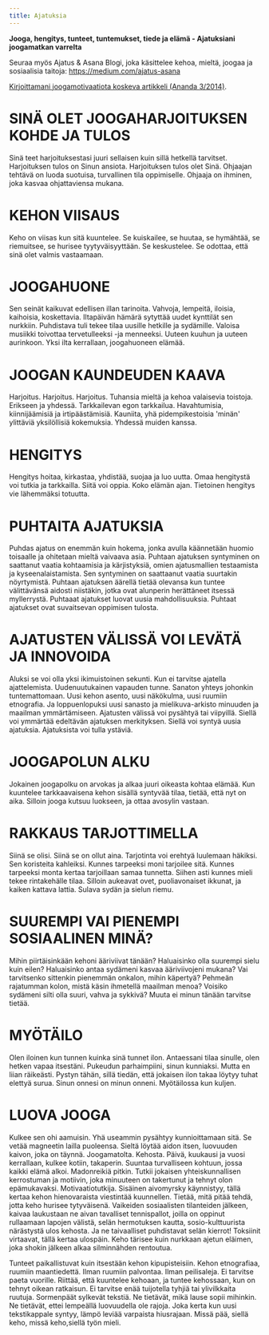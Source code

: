 ```yaml
---
title: Ajatuksia
---
```


**Jooga, hengitys, tunteet, tuntemukset, tiede ja elämä - Ajatuksiani joogamatkan varrelta**

Seuraa myös Ajatus & Asana Blogi, joka käsittelee kehoa, mieltä, joogaa ja sosiaalisia taitoja: https://medium.com/ajatus-asana


[Kirjoittamani joogamotivaatiota koskeva artikkeli (Ananda 3/2014)](/ananda.html).

<h1>
SINÄ OLET JOOGAHARJOITUKSEN KOHDE JA TULOS
</h1>

Sinä teet harjoituksestasi juuri sellaisen kuin sillä hetkellä tarvitset.
Harjoituksen tulos on Sinun ansiota.
Harjoituksen tulos olet Sinä.
Ohjaajan tehtävä on luoda suotuisa, turvallinen tila oppimiselle.
Ohjaaja on ihminen, joka kasvaa ohjattaviensa mukana. 

<h1>
KEHON VIISAUS
</h1>

Keho on  viisas kun sitä kuuntelee. 
Se kuiskailee, se huutaa, se hymähtää, se riemuitsee, se hurisee tyytyväisyyttään. 
Se keskustelee. 
Se odottaa, että sinä olet valmis vastaamaan.

<h1>
JOOGAHUONE
</h1>

Sen seinät kaikuvat edellisen illan tarinoita.
Vahvoja, lempeitä, iloisia, kaihoisia, koskettavia.
Iltapäivän hämärä sytyttää uudet kynttilät sen nurkkiin.
Puhdistava tuli tekee tilaa uusille hetkille ja sydämille.
Valoisa musiikki toivottaa tervetulleeksi -ja menneeksi.
Uuteen kuuhun ja uuteen aurinkoon.
Yksi ilta kerrallaan, joogahuoneen elämää.



<h1>
JOOGAN KAUNDEUDEN KAAVA
</h1>

Harjoitus. Harjoitus. Harjoitus.
Tuhansia mieltä ja kehoa valaisevia toistoja.
Erikseen ja yhdessä.
Tarkkailevan egon tarkkailua.
Havahtumisia, kiinnijäämisiä ja irtipäästämisiä.
Kauniita, yhä pidempikestoisia 'minän' ylittäviä yksilöllisiä kokemuksia.
Yhdessä muiden kanssa.


<h1>
HENGITYS
</h1>

Hengitys hoitaa, kirkastaa, yhdistää, suojaa ja luo uutta.
Omaa hengitystä voi tutkia ja tarkkailla.
Siitä voi oppia. Koko elämän ajan.
Tietoinen hengitys vie lähemmäksi totuutta.



<h1>
PUHTAITA AJATUKSIA
</h1>

Puhdas ajatus on enemmän kuin hokema, jonka avulla käännetään huomio toisaalle ja ohitetaan mieltä vaivaava asia.
Puhtaan ajatuksen syntyminen on saattanut vaatia kohtaamisia ja kärjistyksiä, omien ajatusmallien testaamista ja kyseenalaistamista.
Sen syntyminen on saattaanut vaatia suurtakin nöyrtymistä.
Puhtaan ajatuksen äärellä tietää olevansa kun tuntee välittävänsä aidosti niistäkin, jotka ovat alunperin herättäneet itsessä myllerrystä.
Puhtaaat ajatukset luovat uusia mahdollisuuksia.
Puhtaat ajatukset ovat suvaitsevan oppimisen tulosta.



<h1>
AJATUSTEN VÄLISSÄ VOI LEVÄTÄ JA INNOVOIDA
</h1>

Aluksi se voi olla yksi ikimuistoinen sekunti.
Kun ei tarvitse ajatella ajattelemista.
Uudenuutukainen vapauden tunne.
Sanaton yhteys johonkin tuntemattomaan.
Uusi kehon asento, uusi näkökulma, uusi ruumiin etnografia.
Ja loppuenlopuksi uusi sanasto ja mielikuva-arkisto minuuden ja maailman ymmärtämiseen.
Ajatusten välissä voi pysähtyä tai viipyillä.
Siellä voi ymmärtää edeltävän ajatuksen merkityksen.
Siellä voi syntyä uusia ajatuksia.
Ajatuksista voi tulla ystäviä. 



<h1>
JOOGAPOLUN ALKU
</h1>

Jokainen joogapolku on arvokas ja alkaa juuri oikeasta kohtaa elämää.
Kun kuuntelee tarkkaavaisena kehon sisällä syntyvää tilaa, tietää, että nyt on aika. 
Silloin jooga kutsuu luokseen, ja ottaa avosylin vastaan.



<h1>
RAKKAUS TARJOTTIMELLA
</h1>

Siinä se olisi.
Siinä se on ollut aina.
Tarjotinta voi erehtyä luulemaan häkiksi.
Sen koristeita kahleiksi.
Kunnes tarpeeksi moni tarjoilee sitä.
Kunnes tarpeeksi monta kertaa tarjoillaan samaa tunnetta.
Siihen asti kunnes mieli tekee rintakehälle tilaa.
Silloin aukeavat ovet,
puoliavonaiset ikkunat,
ja kaiken kattava lattia.
Sulava sydän ja sielun riemu.



<h1>
SUUREMPI VAI PIENEMPI SOSIAALINEN MINÄ?
</h1>

Mihin piirtäisinkään kehoni ääriviivat tänään? 
Haluaisinko olla suurempi sielu kuin eilen?
Haluaisinko antaa sydämeni kasvaa ääriviivojeni mukana? 
Vai tarvitsenko sittenkin pienemmän onkalon, mihin käpertyä?
Pehmeän rajatumman kolon, mistä käsin ihmetellä maailman menoa? 
Voisiko sydämeni silti olla suuri, vahva ja sykkivä?
Muuta ei minun tänään tarvitse tietää. 



<h1>
MYÖTÄILO
</h1>

Olen iloinen kun tunnen kuinka sinä tunnet ilon.
Antaessani tilaa sinulle, olen hetken vapaa itsestäni.
Pukeudun parhaimpiini, sinun kunniaksi. 
Mutta en liian räikeästi.
Pystyn tähän, sillä tiedän, että jokaisen ilon takaa löytyy tuhat elettyä surua.
Sinun onnesi on minun onneni.
Myötäilossa kun kuljen.




<h1>
LUOVA JOOGA
</h1>

Kulkee sen ohi aamuisin. Yhä useammin pysähtyy kunnioittamaan sitä. Se vetää magneetin lailla puoleensa. Sieltä löytää aidon itsen, luovuuden kaivon, joka on täynnä. Joogamatolta. Kehosta. Päivä, kuukausi ja vuosi kerrallaan, kulkee kotiin, takaperin. Suuntaa turvalliseen kohtuun, jossa kaikki elämä alkoi. Madonreikiä pitkin. Tutkii jokaisen yhteiskunnallisen kerrostuman ja motiivin, joka minuuteen on takertunut ja tehnyt olon epämukavaksi. Motivaatiotutkija. Sisäinen aivomyrsky käynnistyy, tällä kertaa kehon hienovaraista viestintää kuunnellen. Tietää, mitä pitää tehdä, jotta keho hurisee tytyväisenä. Vaikeiden sosiaalisten tilanteiden jälkeen, kaivaa laukustaan ne aivan tavalliset tennispallot, joilla on oppinut rullaamaan lapojen välistä, selän hermotuksen kautta, sosio-kulttuurista närästystä ulos kehosta. Ja ne taivaalliset puhdistavat selän kierrot! Toksiinit virtaavat, tällä kertaa ulospäin. Keho tärisee kuin nurkkaan ajetun eläimen, joka shokin jälkeen alkaa silminnähden rentoutua.

Tunteet paikallistuvat kuin itsestään kehon kipupisteisiin. Kehon etnografiaa, ruumiin maantiedettä. Ilman ruumiin palvontaa. Ilman peilisaleja. Ei tarvitse paeta vuorille. Riittää, että kuuntelee kehoaan, ja tuntee kehossaan, kun on tehnyt oikean ratkaisun. Ei tarvitse enää tuijotella tyhjiä tai ylivilkkaita ruutuja. Sormenpäät sylkevät tekstiä. Ne tietävät, mikä lause sopii mihinkin. Ne tietävät, ettei lempeällä luovuudella ole rajoja. Joka kerta kun uusi tekstikappale syntyy, lämpö leviää varpaista hiusrajaan. Missä pää, siellä keho, missä keho,siellä työn mieli.
